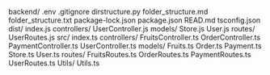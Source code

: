 backend/
    .env
    .gitignore
    dirstructure.py
    folder_structure.md
    folder_structure.txt
    package-lock.json
    package.json
    READ.md
    tsconfig.json
    dist/
        index.js
        controllers/
            UserController.js
        models/
            Store.js
            User.js
        routes/
            UserRoutes.js
    src/
        index.ts
        controllers/
            FruitsController.ts
            OrderController.ts
            PaymentController.ts
            UserController.ts
        models/
            Fruits.ts
            Order.ts
            Payment.ts
            Store.ts
            User.ts
        routes/
            FruitsRoutes.ts
            OrderRoutes.ts
            PaymentRoutes.ts
            UserRoutes.ts
        Utils/
            Utils.ts
